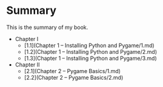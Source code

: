 # Summary

This is the summary of my book.

* Chapter I
  * [1.1](Chapter 1 – Installing Python and Pygame/1.md)
  * [1.2](Chapter 1 – Installing Python and Pygame/2.md)
  * [1.3](Chapter 1 – Installing Python and Pygame/3.md)
* Chapter II
  * [2.1](Chapter 2 – Pygame Basics/1.md)
  * [2.2](Chapter 2 – Pygame Basics/2.md)